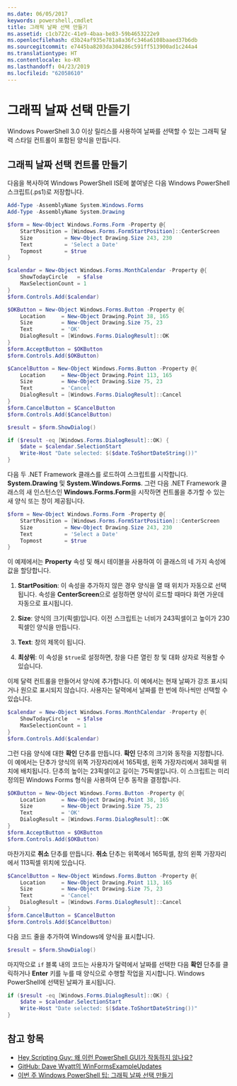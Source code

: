 ```yaml
---
ms.date: 06/05/2017
keywords: powershell,cmdlet
title: 그래픽 날짜 선택 만들기
ms.assetid: c1cb722c-41e9-4baa-be83-59b4653222e9
ms.openlocfilehash: d3b24af935e781a8a36fc346a6108baaed37b6db
ms.sourcegitcommit: e7445ba8203da304286c591ff513900ad1c244a4
ms.translationtype: HT
ms.contentlocale: ko-KR
ms.lasthandoff: 04/23/2019
ms.locfileid: "62058610"
---
```

# <a name="creating-a-graphical-date-picker"></a>그래픽 날짜 선택 만들기

Windows PowerShell 3.0 이상 릴리스를 사용하여 날짜를 선택할 수 있는 그래픽 달력 스타일 컨트롤이 포함된 양식을 만듭니다.

## <a name="create-a-graphical-date-picker-control"></a>그래픽 날짜 선택 컨트롤 만들기

다음을 복사하여 Windows PowerShell ISE에 붙여넣은 다음 Windows PowerShell 스크립트(.ps1)로 저장합니다.

```powershell
Add-Type -AssemblyName System.Windows.Forms
Add-Type -AssemblyName System.Drawing

$form = New-Object Windows.Forms.Form -Property @{
    StartPosition = [Windows.Forms.FormStartPosition]::CenterScreen
    Size          = New-Object Drawing.Size 243, 230
    Text          = 'Select a Date'
    Topmost       = $true
}

$calendar = New-Object Windows.Forms.MonthCalendar -Property @{
    ShowTodayCircle   = $false
    MaxSelectionCount = 1
}
$form.Controls.Add($calendar)

$OKButton = New-Object Windows.Forms.Button -Property @{
    Location     = New-Object Drawing.Point 38, 165
    Size         = New-Object Drawing.Size 75, 23
    Text         = 'OK'
    DialogResult = [Windows.Forms.DialogResult]::OK
}
$form.AcceptButton = $OKButton
$form.Controls.Add($OKButton)

$CancelButton = New-Object Windows.Forms.Button -Property @{
    Location     = New-Object Drawing.Point 113, 165
    Size         = New-Object Drawing.Size 75, 23
    Text         = 'Cancel'
    DialogResult = [Windows.Forms.DialogResult]::Cancel
}
$form.CancelButton = $CancelButton
$form.Controls.Add($CancelButton)

$result = $form.ShowDialog()

if ($result -eq [Windows.Forms.DialogResult]::OK) {
    $date = $calendar.SelectionStart
    Write-Host "Date selected: $($date.ToShortDateString())"
}
```

다음 두 .NET Framework 클래스를 로드하여 스크립트를 시작합니다. **System.Drawing** 및 **System.Windows.Forms**.
그런 다음 .NET Framework 클래스의 새 인스턴스인 **Windows.Forms.Form**을 시작하면 컨트롤을 추가할 수 있는 새 양식 또는 창이 제공됩니다.

```powershell
$form = New-Object Windows.Forms.Form -Property @{
    StartPosition = [Windows.Forms.FormStartPosition]::CenterScreen
    Size          = New-Object Drawing.Size 243, 230
    Text          = 'Select a Date'
    Topmost       = $true
}
```

이 예제에서는 **Property** 속성 및 해시 테이블을 사용하여 이 클래스의 네 가지 속성에 값을 할당합니다.

1. **StartPosition**: 이 속성을 추가하지 않은 경우 양식을 열 때 위치가 자동으로 선택됩니다.
   속성을 **CenterScreen**으로 설정하면 양식이 로드할 때마다 화면 가운데 자동으로 표시됩니다.

2. **Size**: 양식의 크기(픽셀)입니다.
   이전 스크립트는 너비가 243픽셀이고 높이가 230픽셀인 양식을 만듭니다.

3. **Text**: 창의 제목이 됩니다.

4. **최상위**: 이 속성을 `$true`로 설정하면, 창을 다른 열린 창 및 대화 상자로 적용할 수 있습니다.

이제 달력 컨트롤을 만들어서 양식에 추가합니다.
이 예에서는 현재 날짜가 강조 표시되거나 원으로 표시되지 않습니다.
사용자는 달력에서 날짜를 한 번에 하나씩만 선택할 수 있습니다.

```powershell
$calendar = New-Object Windows.Forms.MonthCalendar -Property @{
    ShowTodayCircle   = $false
    MaxSelectionCount = 1
}
$form.Controls.Add($calendar)
```

그런 다음 양식에 대한 **확인** 단추를 만듭니다.
**확인** 단추의 크기와 동작을 지정합니다.
이 예에서는 단추가 양식의 위쪽 가장자리에서 165픽셀, 왼쪽 가장자리에서 38픽셀 위치에 배치됩니다.
단추의 높이는 23픽셀이고 길이는 75픽셀입니다.
이 스크립트는 미리 정의된 Windows Forms 형식을 사용하여 단추 동작을 결정합니다.

```powershell
$OKButton = New-Object Windows.Forms.Button -Property @{
    Location     = New-Object Drawing.Point 38, 165
    Size         = New-Object Drawing.Size 75, 23
    Text         = 'OK'
    DialogResult = [Windows.Forms.DialogResult]::OK
}
$form.AcceptButton = $OKButton
$form.Controls.Add($OKButton)
```

마찬가지로 **취소** 단추를 만듭니다.
**취소** 단추는 위쪽에서 165픽셀, 창의 왼쪽 가장자리에서 113픽셀 위치에 있습니다.

```powershell
$CancelButton = New-Object Windows.Forms.Button -Property @{
    Location     = New-Object Drawing.Point 113, 165
    Size         = New-Object Drawing.Size 75, 23
    Text         = 'Cancel'
    DialogResult = [Windows.Forms.DialogResult]::Cancel
}
$form.CancelButton = $CancelButton
$form.Controls.Add($CancelButton)
```

다음 코드 줄을 추가하여 Windows에 양식을 표시합니다.

```powershell
$result = $form.ShowDialog()
```

마지막으로 `if` 블록 내의 코드는 사용자가 달력에서 날짜를 선택한 다음 **확인** 단추를 클릭하거나 **Enter** 키를 누를 때 양식으로 수행할 작업을 지시합니다.
Windows PowerShell에 선택된 날짜가 표시됩니다.

```powershell
if ($result -eq [Windows.Forms.DialogResult]::OK) {
    $date = $calendar.SelectionStart
    Write-Host "Date selected: $($date.ToShortDateString())"
}
```

## <a name="see-also"></a>참고 항목

- [Hey Scripting Guy:  왜 이런 PowerShell GUI가 작동하지 않나요?](https://go.microsoft.com/fwlink/?LinkId=506644)
- [GitHub: Dave Wyatt의 WinFormsExampleUpdates](https://github.com/dlwyatt/WinFormsExampleUpdates)
- [이번 주 Windows PowerShell 팁:  그래픽 날짜 선택 만들기](https://technet.microsoft.com/library/ff730942.aspx)